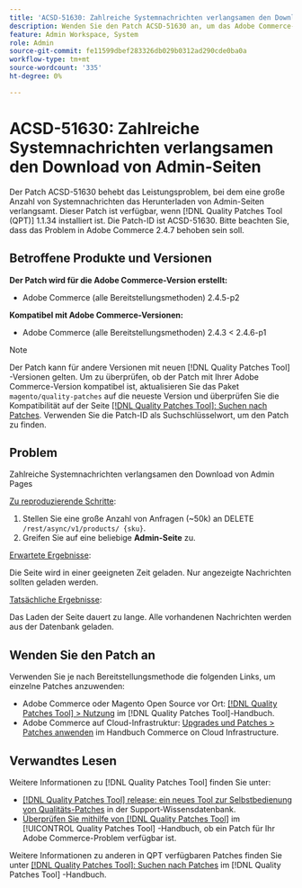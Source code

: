 ```yaml
---
title: 'ACSD-51630: Zahlreiche Systemnachrichten verlangsamen den Download von Admin-Seiten.'
description: Wenden Sie den Patch ACSD-51630 an, um das Adobe Commerce-Leistungsproblem zu beheben, das das Herunterladen von Admin-Seiten durch eine große Anzahl von Systemnachrichten verlangsamt.
feature: Admin Workspace, System
role: Admin
source-git-commit: fe11599dbef283326db029b0312ad290cde0ba0a
workflow-type: tm+mt
source-wordcount: '335'
ht-degree: 0%

---
```


# ACSD-51630: Zahlreiche Systemnachrichten verlangsamen den Download von Admin-Seiten

Der Patch ACSD-51630 behebt das Leistungsproblem, bei dem eine große Anzahl von Systemnachrichten das Herunterladen von Admin-Seiten verlangsamt. Dieser Patch ist verfügbar, wenn [!DNL Quality Patches Tool (QPT)] 1.1.34 installiert ist. Die Patch-ID ist ACSD-51630. Bitte beachten Sie, dass das Problem in Adobe Commerce 2.4.7 behoben sein soll.

## Betroffene Produkte und Versionen

**Der Patch wird für die Adobe Commerce-Version erstellt:**

* Adobe Commerce (alle Bereitstellungsmethoden) 2.4.5-p2

**Kompatibel mit Adobe Commerce-Versionen:**

* Adobe Commerce (alle Bereitstellungsmethoden) 2.4.3 &lt; 2.4.6-p1

>[!NOTE]
>
>Der Patch kann für andere Versionen mit neuen [!DNL Quality Patches Tool] -Versionen gelten. Um zu überprüfen, ob der Patch mit Ihrer Adobe Commerce-Version kompatibel ist, aktualisieren Sie das Paket `magento/quality-patches` auf die neueste Version und überprüfen Sie die Kompatibilität auf der Seite [[!DNL Quality Patches Tool]: Suchen nach Patches](https://experienceleague.adobe.com/tools/commerce-quality-patches/index.html). Verwenden Sie die Patch-ID als Suchschlüsselwort, um den Patch zu finden.

## Problem

Zahlreiche Systemnachrichten verlangsamen den Download von Admin Pages

<u>Zu reproduzierende Schritte</u>:

1. Stellen Sie eine große Anzahl von Anfragen (~50k) an DELETE `/rest/async/v1/products/ {sku}`.
1. Greifen Sie auf eine beliebige **Admin-Seite** zu.

<u>Erwartete Ergebnisse</u>:

Die Seite wird in einer geeigneten Zeit geladen. Nur angezeigte Nachrichten sollten geladen werden.

<u>Tatsächliche Ergebnisse</u>:

Das Laden der Seite dauert zu lange. Alle vorhandenen Nachrichten werden aus der Datenbank geladen.

## Wenden Sie den Patch an

Verwenden Sie je nach Bereitstellungsmethode die folgenden Links, um einzelne Patches anzuwenden:

* Adobe Commerce oder Magento Open Source vor Ort: [[!DNL Quality Patches Tool] > Nutzung](/help/tools/quality-patches-tool/usage.md) im [!DNL Quality Patches Tool]-Handbuch.
* Adobe Commerce auf Cloud-Infrastruktur: [Upgrades und Patches > Patches anwenden](https://experienceleague.adobe.com/docs/commerce-cloud-service/user-guide/develop/upgrade/apply-patches.html) im Handbuch Commerce on Cloud Infrastructure.

## Verwandtes Lesen

Weitere Informationen zu [!DNL Quality Patches Tool] finden Sie unter:

* [[!DNL Quality Patches Tool] release: ein neues Tool zur Selbstbedienung von Qualitäts-Patches](https://experienceleague.adobe.com/en/docs/commerce-knowledge-base/kb/announcements/commerce-announcements/magento-quality-patches-released-new-tool-to-self-serve-quality-patches) in der Support-Wissensdatenbank.
* [Überprüfen Sie mithilfe von  [!DNL Quality Patches Tool]](/help/tools/quality-patches-tool/patches-available-in-qpt/check-patch-for-magento-issue-with-magento-quality-patches.md) im [!UICONTROL Quality Patches Tool] -Handbuch, ob ein Patch für Ihr Adobe Commerce-Problem verfügbar ist.


Weitere Informationen zu anderen in QPT verfügbaren Patches finden Sie unter [[!DNL Quality Patches Tool]: Suchen nach Patches](https://experienceleague.adobe.com/tools/commerce-quality-patches/index.html) im [!DNL Quality Patches Tool] -Handbuch.
